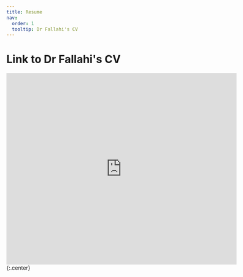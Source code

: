```yaml
---
title: Resume
nav:
  order: 1
  tooltip: Dr Fallahi's CV
---
```


# <i class="fas fa-chalkboard-teacher"></i>Link to Dr Fallahi's CV 

<embed src="https://github.com/Hossein-Fallahi/Fallahi-Bioinformatics-Lab/blob/main/My%20CV/MyCV_July2025.pdf" width="600px" height="500px" />
{:.center}
